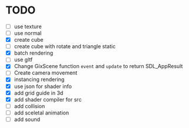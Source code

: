 # TODO

- [ ] use texture
- [ ] use normal
- [x] create cube
- [ ] create cube with rotate and triangle static
- [x] batch rendering
- [ ] use gltf
- [x] Change GixScene function `event` and `update` to return SDL_AppResult
- [ ] Create camera movement
- [x] instancing rendering
- [x] use json for shader info
- [x] add grid guide in 3d
- [x] add shader compiler for src
- [ ] add collision
- [ ] add sceletal animation
- [ ] add sound

